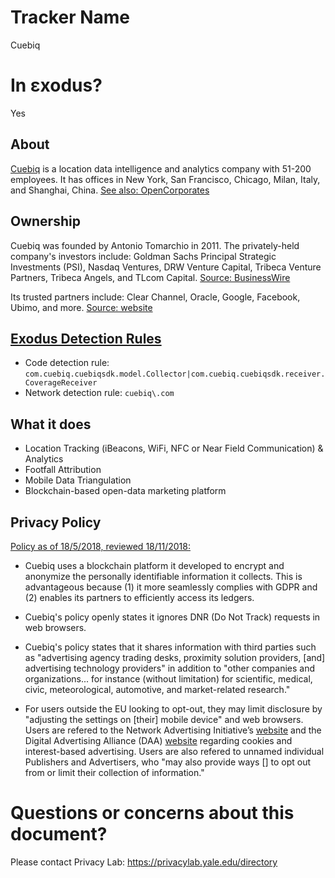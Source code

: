 # Tracker Name
Cuebiq

# In εxodus?
Yes

## About

[Cuebiq](https://www.cuebiq.com/about/) is a location data intelligence and analytics company with 51-200 employees. It has offices in New York, San Francisco, Chicago, Milan, Italy, and Shanghai, China.  [See also: OpenCorporates](https://opencorporates.com/companies/us_de/5068833)

## Ownership

Cuebiq was founded by Antonio Tomarchio in 2011. The privately-held company's investors include: Goldman Sachs Principal Strategic Investments (PSI), Nasdaq Ventures, DRW Venture Capital, Tribeca Venture Partners, Tribeca Angels, and TLcom Capital. [Source: BusinessWire](https://www.businesswire.com/news/home/20180518005397/en/Cuebiq-Raises-27-Million-Growth-Capital)

Its trusted partners include: Clear Channel, Oracle, Google, Facebook, Ubimo, and more. [Source: website](https://go.cuebiq.com/trusted-partners.html)

## [Exodus Detection Rules](https://exodus-privacy.eu.org)

* Code detection rule: `com.cuebiq.cuebiqsdk.model.Collector|com.cuebiq.cuebiqsdk.receiver.CoverageReceiver`
* Network detection rule: `cuebiq\.com`

## What it does

* Location Tracking (iBeacons, WiFi, NFC or Near Field Communication) & Analytics
* Footfall Attribution
* Mobile Data Triangulation
* Blockchain-based open-data marketing platform

## Privacy Policy

[Policy as of 18/5/2018, reviewed 18/11/2018:](https://www.cuebiq.com/privacypolicy/)

* Cuebiq uses a blockchain platform it developed to encrypt and anonymize the personally identifiable information it collects. This is advantageous because (1) it more seamlessly complies with GDPR and (2) enables its partners to efficiently access its ledgers.

* Cuebiq's policy openly states it ignores DNR (Do Not Track) requests in web browsers.

* Cuebiq's policy states that it shares information with third parties such as "advertising agency trading desks, proximity solution providers, [and] advertising technology providers" in addition to "other companies and organizations... for instance (without limitation) for scientific, medical, civic, meteorological, automotive, and market-related research."

* For users outside the EU looking to opt-out, they may limit disclosure by "adjusting the settings on [their] mobile device" and web browsers.  Users are refered to the Network Advertising Initiative’s [website](http://optout.networkadvertising.org/?c=1#!%2F) and the Digital Advertising Alliance (DAA) [website](http://optout.aboutads.info/?c=2&lang=EN) regarding cookies and interest-based advertising.  Users are also refered to unnamed individual Publishers and Advertisers, who "may also provide ways [] to opt out from or limit their collection of information."


# Questions or concerns about this document?
Please contact Privacy Lab: https://privacylab.yale.edu/directory
